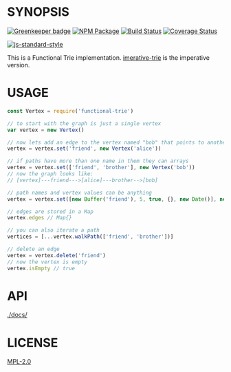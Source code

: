 # SYNOPSIS 

[![Greenkeeper badge](https://badges.greenkeeper.io/wanderer/functional-trie.svg)](https://greenkeeper.io/)
[![NPM Package](https://img.shields.io/npm/v/functional-trie.svg?style=flat-square)](https://www.npmjs.org/package/functional-trie)
[![Build Status](https://img.shields.io/travis/wanderer/functional-trie.svg?branch=master&style=flat-square)](https://travis-ci.org/wanderer/functional-trie)
[![Coverage Status](https://img.shields.io/coveralls/wanderer/functional-trie.svg?style=flat-square)](https://coveralls.io/r/wanderer/functional-trie)

[![js-standard-style](https://cdn.rawgit.com/feross/standard/master/badge.svg)](https://github.com/feross/standard)  

This is a Functional Trie implementation. [imerative-trie](https://github.com/wanderer/imperative-trie) is the imperative version. 

# USAGE

```javascript
const Vertex = require('functional-trie')

// to start with the graph is just a single vertex
var vertex = new Vertex()

// now lets add an edge to the vertex named "bob" that points to another vertex with the value "alice"
vertex = vertex.set('friend', new Vertex('alice'))

// if paths have more than one name in them they can arrays
vertex = vertex.set(['friend', 'brother'], new Vertex('bob'))
// now the graph looks like:
// [vertex]---friend--->[alice]---brother-->[bob]

// path names and vertex values can be anything
vertex = vertex.set([new Buffer('friend'), 5, true, {}, new Date()], new Vertex(['an array of some stuff']))

// edges are stored in a Map
vertex.edges // Map{}

// you can also iterate a path
vertices = [...vertex.walkPath(['friend', 'brother'])]

// delete an edge
vertex = vertex.delete('friend')
// now the vertex is empty
vertex.isEmpty // true
```

# API
[./docs/](./docs/index.md)


# LICENSE
[MPL-2.0](https://tldrlegal.com/license/mozilla-public-license-2.0-(mpl-2))
